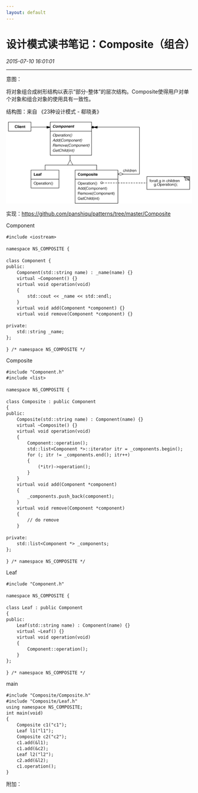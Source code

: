 ```yaml
---
layout: default
---
```


# 设计模式读书笔记：Composite（组合）
_2015-07-10 16:01:01_

* * *

意图：

将对象组合成树形结构以表示“部分-整体”的层次结构。Composite使得用户对单个对象和组合对象的使用具有一致性。

结构图：来自 《23种设计模式 - 郗晓勇》

![](./img/027_1.png)

实现：https://github.com/panshiqu/patterns/tree/master/Composite

Component

```
#include <iostream>

namespace NS_COMPOSITE {

class Component {
public:
	Component(std::string name) : _name(name) {}
	virtual ~Component() {}
	virtual void operation(void)
	{
		std::cout << _name << std::endl;
	}
	virtual void add(Component *component) {}
	virtual void remove(Component *component) {}

private:
	std::string _name;
};

} /* namespace NS_COMPOSITE */
```

Composite

```
#include "Component.h"
#include <list>

namespace NS_COMPOSITE {

class Composite : public Component
{
public:
	Composite(std::string name) : Component(name) {}
	virtual ~Composite() {}
	virtual void operation(void)
	{
		Component::operation();
		std::list<Component *>::iterator itr = _components.begin();
		for (; itr != _components.end(); itr++)
		{
			(*itr)->operation();
		}
	}
	virtual void add(Component *component)
	{
		_components.push_back(component);
	}
	virtual void remove(Component *component)
	{
		// do remove
	}

private:
	std::list<Component *> _components;
};

} /* namespace NS_COMPOSITE */
```

Leaf

```
#include "Component.h"

namespace NS_COMPOSITE {

class Leaf : public Component
{
public:
	Leaf(std::string name) : Component(name) {}
	virtual ~Leaf() {}
	virtual void operation(void)
	{
		Component::operation();
	}
};

} /* namespace NS_COMPOSITE */
```

main

```
#include "Composite/Composite.h"
#include "Composite/Leaf.h"
using namespace NS_COMPOSITE;
int main(void)
{
	Composite c1("c1");
	Leaf l1("l1");
	Composite c2("c2");
	c1.add(&l1);
	c1.add(&c2);
	Leaf l2("l2");
	c2.add(&l2);
	c1.operation();
}
```

附加：
